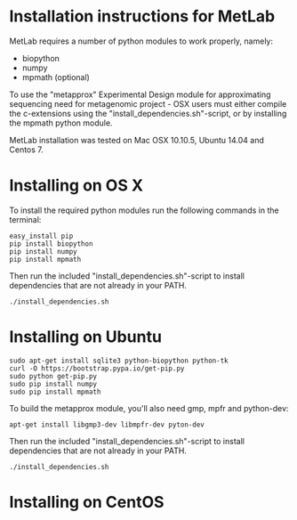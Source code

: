 Installation instructions for MetLab
===============================

MetLab requires a number of python modules to work properly, namely:

  * biopython
  * numpy
  * mpmath (optional)

To use the "metapprox" Experimental Design module for approximating sequencing
need for metagenomic project - OSX users must either compile the c-extensions using
the "install_dependencies.sh"-script, or by installing the mpmath python module.

MetLab installation was tested on Mac OSX 10.10.5, Ubuntu 14.04 and Centos 7.

Installing on OS X
==================

To install the required python modules run the following commands in the
terminal:

    easy_install pip
    pip install biopython
    pip install numpy
    pip install mpmath

Then run the included "install_dependencies.sh"-script to install dependencies
that are not already in your PATH.

    ./install_dependencies.sh

Installing on Ubuntu
===================

    sudo apt-get install sqlite3 python-biopython python-tk
    curl -O https://bootstrap.pypa.io/get-pip.py
    sudo python get-pip.py
    sudo pip install numpy
    sudo pip install mpmath

To build the metapprox module, you'll also need gmp, mpfr and python-dev:

    apt-get install libgmp3-dev libmpfr-dev pyton-dev

Then run the included "install_dependencies.sh"-script to install dependencies
that are not already in your PATH.

    ./install_dependencies.sh

Installing on CentOS
===================
